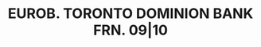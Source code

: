 ---
layout: asset
title: EUROB. TORONTO DOMINION BANK FRN. 09|10                     
isin: XS0387214538
---
